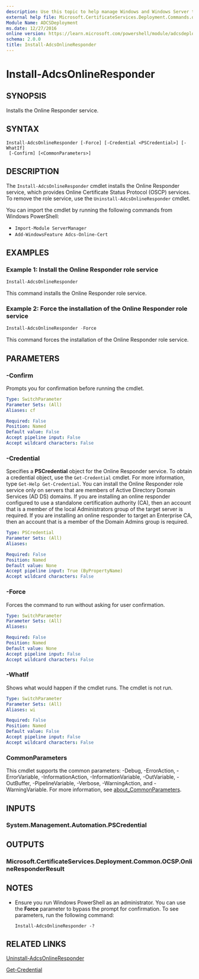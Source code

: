 ```yaml
---
description: Use this topic to help manage Windows and Windows Server technologies with Windows PowerShell.
external help file: Microsoft.CertificateServices.Deployment.Commands.dll-Help.xml
Module Name: ADCSDeployment
ms.date: 12/27/2016
online version: https://learn.microsoft.com/powershell/module/adcsdeployment/install-adcsonlineresponder?view=windowsserver2025-ps&wt.mc_id=ps-gethelp
schema: 2.0.0
title: Install-AdcsOnlineResponder
---
```


# Install-AdcsOnlineResponder

## SYNOPSIS
Installs the Online Responder service.

## SYNTAX

```
Install-AdcsOnlineResponder [-Force] [-Credential <PSCredential>] [-WhatIf]
 [-Confirm] [<CommonParameters>]
```

## DESCRIPTION

The `Install-AdcsOnlineResponder` cmdlet installs the Online Responder service, which provides
Online Certificate Status Protocol (OSCP) services. To remove the role service, use the
`Uninstall-AdcsOnlineResponder` cmdlet.

You can import the cmdlet by running the following commands from Windows PowerShell:

- `Import-Module ServerManager`
- `Add-WindowsFeature Adcs-Online-Cert`

## EXAMPLES

### Example 1: Install the Online Responder role service

```powershell
Install-AdcsOnlineResponder
```

This command installs the Online Responder role service.

### Example 2: Force the installation of the Online Responder role service

```powershell
Install-AdcsOnlineResponder -Force
```

This command forces the installation of the Online Responder role service.

## PARAMETERS

### -Confirm

Prompts you for confirmation before running the cmdlet.

```yaml
Type: SwitchParameter
Parameter Sets: (All)
Aliases: cf

Required: False
Position: Named
Default value: False
Accept pipeline input: False
Accept wildcard characters: False
```

### -Credential

Specifies a **PSCredential** object for the Online Responder service. To obtain a credential object,
use the `Get-Credential` cmdlet. For more information, type `Get-Help Get-Credential`. You can
install the Online Responder role service only on servers that are members of Active Directory
Domain Services (AD DS) domains. If you are installing an online responder configured to use a
standalone certification authority (CA), then an account that is a member of the local
Administrators group of the target server is required. If you are installing an online responder to
target an Enterprise CA, then an account that is a member of the Domain Admins group is required.

```yaml
Type: PSCredential
Parameter Sets: (All)
Aliases:

Required: False
Position: Named
Default value: None
Accept pipeline input: True (ByPropertyName)
Accept wildcard characters: False
```

### -Force

Forces the command to run without asking for user confirmation.

```yaml
Type: SwitchParameter
Parameter Sets: (All)
Aliases:

Required: False
Position: Named
Default value: None
Accept pipeline input: False
Accept wildcard characters: False
```

### -WhatIf

Shows what would happen if the cmdlet runs.
The cmdlet is not run.

```yaml
Type: SwitchParameter
Parameter Sets: (All)
Aliases: wi

Required: False
Position: Named
Default value: False
Accept pipeline input: False
Accept wildcard characters: False
```

### CommonParameters

This cmdlet supports the common parameters: -Debug, -ErrorAction, -ErrorVariable,
-InformationAction, -InformationVariable, -OutVariable, -OutBuffer, -PipelineVariable, -Verbose,
-WarningAction, and -WarningVariable. For more information, see
[about_CommonParameters](https://go.microsoft.com/fwlink/?LinkID=113216).

## INPUTS

### System.Management.Automation.PSCredential

## OUTPUTS

### Microsoft.CertificateServices.Deployment.Common.OCSP.OnlineResponderResult

## NOTES

- Ensure you run Windows PowerShell as an administrator. You can use the **Force** parameter to
  bypass the prompt for confirmation. To see parameters, run the following command:

    `Install-AdcsOnlineResponder -?`

## RELATED LINKS

[Uninstall-AdcsOnlineResponder](./Uninstall-AdcsOnlineResponder.md)

[Get-Credential](https://go.microsoft.com/fwlink/?LinkID=293936)
